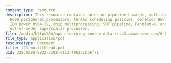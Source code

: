 ```yaml
---
content_type: resource
description: This resource contains notes on pipeline hazards, multithreading, CDC
  6600 peripheral processors, thread scheduling policies, denelcor HEP, MTA architecture,
  IBM power RS64-IV, chip multiprocessing, SMT pipeline, Pentium-4, and speculative,
  out-of-order superscalar processor.
file: /media/https%3A/open-learning-course-data-rc.s3.amazonaws.com/6-823-computer-system-architecture-fall-2005/328c0a8d88323c02c1c3f96251bb6f71_l23_multithread.pdf
file_type: application/pdf
resourcetype: Document
title: l23_multithread.pdf
uid: 328c0a8d-8832-3c02-c1c3-f96251bb6f71
---
```

